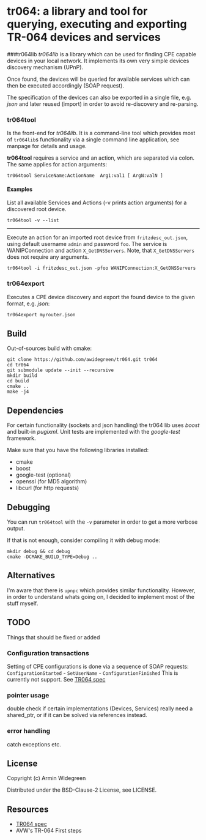 # tr064: a library and tool for querying, executing and exporting TR-064 devices and services

###tr064lib
*tr064lib* is a library which can be used for finding CPE capable devices in your local network. It implements its own very simple devices discovery mechanism (UPnP). 

Once found, the devices will be queried for available services which can then be executed accordingly (SOAP request). 

The specification of the devices can also be exported in a single file, e.g. *json* and later reused (import) in order to avoid re-discovery and re-parsing. 

### tr064tool
Is the front-end for *tr064lib*. It is a command-line tool which provides most of `tr064lib`s functionality via a single command line application, see manpage for details and usage.

**tr064tool** requires a service and an action, which are separated via colon. The same applies for action arguments:
```
tr064tool ServiceName:ActionName  Arg1:val1 [ ArgN:valN ]
```

#### Examples

List all available Services and Actions (-v prints action arguments) for a discovered root device.

```
tr064tool -v --list
```

----------

Execute an action for an imported root device from `fritzdesc_out.json`, using default username `admin` and password `foo`.  The service is WANIPConnection and  action  `X_GetDNSServers`.   Note, that `X_GetDNSServers` does not require any arguments.
```
tr064tool -i fritzdesc_out.json -pfoo WANIPConnection:X_GetDNSServers
```

              
### tr064export
Executes a CPE device discovery and export the found device to the given format, e.g. *json*:
```bash
tr064export myrouter.json
```

## Build 

Out-of-sources build with cmake:

```
git clone https://github.com/awidegreen/tr064.git tr064
cd tr064
git submodule update --init --recursive
mkdir build
cd build
cmake ..
make -j4 
```

## Dependencies
For certain functionality (sockets and json handling) the tr064 lib uses *boost* and built-in *pugixml*. Unit tests are implemented with the *google-test* framework.

Make sure that you have the following libraries installed:

* cmake
* boost
* google-test (optional)
* openssl (for MD5 algorithm)
* libcurl (for http requests)

## Debugging

You can run ``tr064tool`` with the ``-v`` parameter in order to get a more verbose output. 

If that is not enough, consider compiling it with debug mode:
```
mkdir debug && cd debug
cmake -DCMAKE_BUILD_TYPE=Debug .. 
```

## Alternatives
I'm aware that there is `upnpc` which provides similar functionality. However, in order to understand whats going on, I decided to implement most of the stuff myself. 

## TODO
Things that should be fixed or added

### Configuration transactions
Setting of CPE configurations is done via a sequence of SOAP requests: `ConfigurationStarted` - `SetUserName` - `ConfigurationFinished`
This is currently not support.
See [TR064 spec](https://www.broadband-forum.org/technical/download/TR-064.pdf)

### pointer usage
double check if certain implementations (Devices, Services) really need a shared_ptr, or if it can be solved via references instead.

### error handling
catch exceptions etc.

## License 
Copyright (c) Armin Widegreen

Distributed under the BSD-Clause-2 License, see LICENSE.

## Resources

* [TR064 spec](https://www.broadband-forum.org/technical/download/TR-064.pdf)
* AVW's TR-064 First steps

